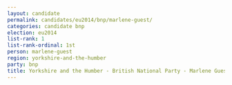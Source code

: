 ```yaml
---
layout: candidate
permalink: candidates/eu2014/bnp/marlene-guest/
categories: candidate bnp
election: eu2014
list-rank: 1
list-rank-ordinal: 1st
person: marlene-guest
region: yorkshire-and-the-humber
party: bnp
title: Yorkshire and the Humber - British National Party - Marlene Guest
---
```


